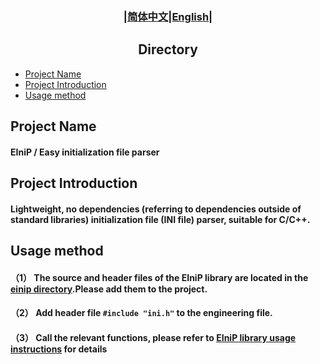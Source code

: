 ### <div align="center">|[简体中文](../../README.md)|[English](README_en.md)|</div>

## <div align="center">Directory</div>
- [Project Name](#project-name)
- [Project Introduction](#project-introduction)
- [Usage method](#usage-method)

## Project Name
#### EIniP / Easy initialization file parser

## Project Introduction
#### Lightweight, no dependencies (referring to dependencies outside of standard libraries) initialization file (INI file) parser, suitable for C/C++.

## Usage method
#### （1） The source and header files of the EIniP library are located in the [einip directory](../../einip/).Please add them to the project.
#### （2） Add header file ```#include "ini.h"``` to the engineering file.
#### （3） Call the relevant functions, please refer to [EIniP library usage instructions](EIniP_en.md) for details
